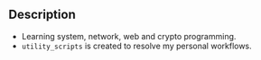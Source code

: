 ## Description

- Learning system, network, web and crypto programming.
- `utility_scripts` is created to resolve my personal workflows.
